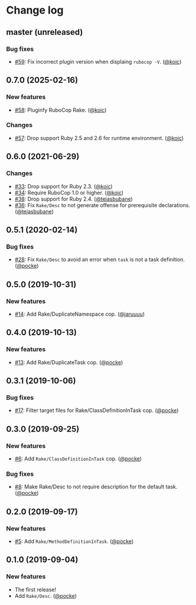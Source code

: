 # Change log

## master (unreleased)

### Bug fixes

* [#59](https://github.com/rubocop/rubocop-rake/pull/59): Fix incorrect plugin version when displaing `rubocop -V`. ([@koic][])

## 0.7.0 (2025-02-16)

### New features

* [#58](https://github.com/rubocop/rubocop-rake/pull/58): Pluginfy RuboCop Rake. ([@koic][])

### Changes

* [#57](https://github.com/rubocop/rubocop-rake/pull/57): Drop support Ruby 2.5 and 2.6 for runtime environment. ([@koic][])

## 0.6.0 (2021-06-29)

### Changes

* [#33](https://github.com/rubocop/rubocop-rake/pull/33): Drop support for Ruby 2.3. ([@koic][])
* [#34](https://github.com/rubocop/rubocop-rake/pull/34): Require RuboCop 1.0 or higher. ([@koic][])
* [#38](https://github.com/rubocop/rubocop-rake/pull/37): Drop support for Ruby 2.4. ([@tejasbubane])
* [#36](https://github.com/rubocop/rubocop-rake/issues/36): Fix `Rake/Desc` to not generate offense for prerequisite declarations. ([@tejasbubane][])

## 0.5.1 (2020-02-14)

### Bug fixes

* [#28](https://github.com/rubocop/rubocop-rake/issues/28): Fix `Rake/Desc` to avoid an error when `task` is not a task definition. ([@pocke][])

## 0.5.0 (2019-10-31)

### New features

* [#14](https://github.com/rubocop/rubocop-rake/issues/14): Add Rake/DuplicateNamespace cop. ([@jaruuuu][])

## 0.4.0 (2019-10-13)

### New features

* [#13](https://github.com/rubocop/rubocop-rake/issues/13): Add Rake/DuplicateTask cop. ([@pocke][])

## 0.3.1 (2019-10-06)

### Bug fixes

* [#17](https://github.com/rubocop/rubocop-rake/pull/17): Filter target files for Rake/ClassDefinitionInTask cop. ([@pocke][])

## 0.3.0 (2019-09-25)

### New features

* [#6](https://github.com/rubocop/rubocop-rake/issues/6): Add `Rake/ClassDefinitionInTask` cop. ([@pocke][])

### Bug fixes

* [#8](https://github.com/rubocop/rubocop-rake/issues/8): Make Rake/Desc to not require description for the default task. ([@pocke][])

## 0.2.0 (2019-09-17)

### New features

* [#5](https://github.com/rubocop/rubocop-rake/pull/5): Add `Rake/MethodDefinitionInTask`. ([@pocke][])

## 0.1.0 (2019-09-04)

### New features

* The first release!
* Add `Rake/Desc`. ([@pocke][])

[@pocke]: https://github.com/pocke
[@jaruuuu]: https://github.com/jaruuuu
[@koic]: https://github.com/koic
[@tejasbubane]: https://github.com/tejasbubane
